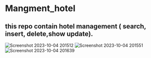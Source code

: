 # Mangment_hotel
## this repo contain hotel management ( search, insert, delete,show update).








![Screenshot 2023-10-04 201512](https://github.com/Merrn60/Mangment_hotel/assets/107787557/10140491-0428-49f2-9fc6-7e5903cd1e54)
![Screenshot 2023-10-04 201551](https://github.com/Merrn60/Mangment_hotel/assets/107787557/fb875d95-5717-4bb4-9c5b-770a864f6ad3)
![Screenshot 2023-10-04 201639](https://github.com/Merrn60/Mangment_hotel/assets/107787557/c2a7b89a-7641-4fc8-ae56-17d5b107fb70)
